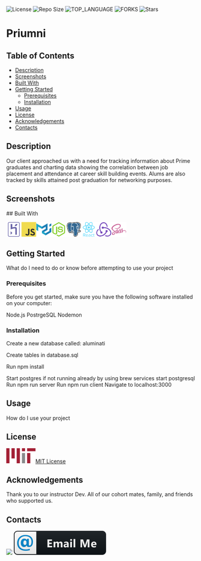 
 ![License](https://img.shields.io/github/license/johnturner4004/https://github.com/cee-jay-bee/alumni-accountability.svg?style=for-the-badge) ![Repo Size](https://img.shields.io/github/languages/code-size/johnturner4004/https://github.com/cee-jay-bee/alumni-accountability.svg?style=for-the-badge) ![TOP_LANGUAGE](https://img.shields.io/github/languages/top/johnturner4004/https://github.com/cee-jay-bee/alumni-accountability.svg?style=for-the-badge) ![FORKS](https://img.shields.io/github/forks/johnturner4004/https://github.com/cee-jay-bee/alumni-accountability.svg?style=for-the-badge&social) ![Stars](https://img.shields.io/github/stars/johnturner4004/https://github.com/cee-jay-bee/alumni-accountability.svg?style=for-the-badge)
    
# Priumni

## Table of Contents

- [Description](#description)
- [Screenshots](#screenshots)
- [Built With](#built-with)
- [Getting Started](#getting-started)
  - [Prerequisites](#prerequisites)
  - [Installation](#installation)
- [Usage](#usage)
- [License](#license)
- [Acknowledgements](#acknowledgements)
- [Contacts](#contacts)

## Description

Our client approached us with a need for tracking information about Prime graduates and charting data showing the correlation between job placement and attendance at career skill building events. Alums are also tracked by skills attained post graduation for networking purposes. 



## Screenshots

<img src="" />## Built With

<a href="https://www.heroku.com/"><img src="https://raw.githubusercontent.com/devicons/devicon/master/icons/heroku/heroku-original.svg" height="40px" width="40px" /></a><a href="https://developer.mozilla.org/en-US/docs/Web/JavaScript"><img src="https://raw.githubusercontent.com/devicons/devicon/master/icons/javascript/javascript-original.svg" height="40px" width="40px" /></a><a href="https://material-ui.com/"><img src="https://raw.githubusercontent.com/devicons/devicon/master/icons/materialui/materialui-original.svg" height="40px" width="40px" /></a><a href="https://nodejs.org/en/"><img src="https://raw.githubusercontent.com/devicons/devicon/master/icons/nodejs/nodejs-original.svg" height="40px" width="40px" /></a><a href="https://www.postgresql.org/"><img src="https://raw.githubusercontent.com/devicons/devicon/master/icons/postgresql/postgresql-original.svg" height="40px" width="40px" /></a><a href="https://reactjs.org/"><img src="https://raw.githubusercontent.com/devicons/devicon/master/icons/react/react-original-wordmark.svg" height="40px" width="40px" /></a><a href="https://redux.js.org/"><img src="https://raw.githubusercontent.com/devicons/devicon/master/icons/redux/redux-original.svg" height="40px" width="40px" /></a><a href="https://sass-lang.com/"><img src="https://raw.githubusercontent.com/devicons/devicon/master/icons/sass/sass-original.svg" height="40px" width="40px" /></a>

## Getting Started

What do I need to do or know before attempting to use your project

### Prerequisites

Before you get started, make sure you have the following software installed on your computer:

Node.js
PostrgeSQL
Nodemon

### Installation

Create a new database called: 
aluminati

Create tables in database.sql 

Run npm install

Start postgres if not running already by using brew services start postgresql
Run npm run server
Run npm run client
Navigate to localhost:3000

## Usage

How do I use your project


## License

<a href="https://choosealicense.com/licenses/mit/"><img src="https://raw.githubusercontent.com/johnturner4004/readme-generator/master/src/components/assets/images/mit.svg" height=40 />MIT License</a>

## Acknowledgements

Thank you to our instructor Dev. All of our cohort mates, family, and friends who supported us. 

## Contacts

<a href="https://www.linkedin.com/in/"><img src="https://img.shields.io/badge/LinkedIn-0077B5?style=for-the-badge&logo=linkedin&logoColor=white" /></a>  <a href="mailto:"><img src=https://raw.githubusercontent.com/johnturner4004/readme-generator/master/src/components/assets/images/email_me_button_icon_151852.svg /></a> 
